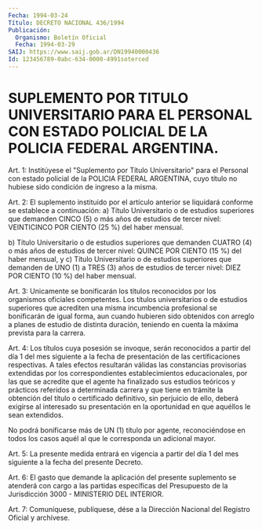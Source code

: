 ```yaml
---
Fecha: 1994-03-24
Título: DECRETO NACIONAL 436/1994
Publicación:
  Organismo: Boletín Oficial
  Fecha: 1994-03-29
SAIJ: https://www.saij.gob.ar/DN19940000436
Id: 123456789-0abc-634-0000-4991soterced
---
```

# SUPLEMENTO POR TITULO UNIVERSITARIO PARA EL PERSONAL CON ESTADO POLICIAL DE LA POLICIA FEDERAL ARGENTINA.

<a id="1"></a>
Art.  1:  Institúyese el "Suplemento por Título Universitario" para  el Personal  con  estado  policial  de  la  POLICIA  FEDERAL ARGENTINA,  cuyo título  no hubiese sido condición de ingreso a la misma.

<a id="2"></a>
Art.  2:  El suplemento instituido por el artículo anterior se liquidará conforme se establece a continuación:  a) Título Universitario  o  de  estudios  superiores  que demanden CINCO  (5) o más años de estudios de tercer nivel: VEINTICINCO  POR CIENTO (25 %) del haber mensual.

b) Título  Universitario  o  de  estudios  superiores que demanden CUATRO  (4) o  más  años de estudios de tercer nivel:  QUINCE  POR CIENTO (15 %) del haber mensual, y  c) Título Universitario  o  de estudios superiores que demanden de UNO  (1) a TRES (3) años de estudios  de  tercer  nivel:  DIEZ  POR CIENTO (10 %) del haber mensual.

<a id="3"></a>
Art.  3: Unicamente se bonificarán los títulos reconocidos por los organismos  oficiales competentes. Los títulos universitarios o de  estudios superiores    que  acrediten  una  misma  incumbencia profesional se bonificarán de  igual  forma,  aun  cuando  hubieren sido  obtenidos  con arreglo  a  planes  de  estudio  de  distinta duración,  teniendo  en  cuenta la máxima prevista para la carrera.

<a id="4"></a>
Art. 4: Los títulos cuya posesión se invoque, serán reconocidos a partir del día 1 del mes siguiente a la fecha de presentación de las  certificaciones   respectivas.  A  tales  efectos  resultarán válidas las constancias provisorias extendidas por los correspondientes establecimientos educacionales,  por  las  que se acredite  que  el  agente  ha  finalizado  sus estudios teóricos y prácticos  referidos a determinada carrera y que tiene  en trámite la obtención  del título o certificado definitivo, sin perjuicio de ello,  deberá  exigirse    al  interesado  su  presentación  en  la oportunidad en que aquéllos le sean extendidos.

No podrá bonificarse más de UN (1) título por agente, reconociéndose en todos los  casos  aquél  al que le corresponda un adicional mayor.

<a id="5"></a>
Art. 5: La presente medida entrará en vigencia a partir del día 1 del mes siguiente a la fecha del presente Decreto.

<a id="6"></a>
Art.  6:  El  gasto  que  demande  la  aplicación del presente suplemento se  atenderá con cargo a las partidas  específicas  del Presupuesto de la Jurisdicción  3000  -  MINISTERIO  DEL INTERIOR.

<a id="7"></a>
Art.  7: Comuníquese, publíquese, dése a la Dirección Nacional del Registro Oficial y archívese.
